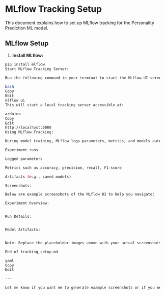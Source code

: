 # MLflow Tracking Setup

This document explains how to set up MLflow tracking for the Personality Prediction ML model.

## MLflow Setup

1. **Install MLflow:**

```bash
pip install mlflow
Start MLflow Tracking Server:

Run the following command in your terminal to start the MLflow UI server:

bash
Copy
Edit
mlflow ui
This will start a local tracking server accessible at:

arduino
Copy
Edit
http://localhost:5000
Using MLflow Tracking:

During model training, MLflow logs parameters, metrics, and models automatically. Once the server is running, open the above URL in your browser to view:

Experiment runs

Logged parameters

Metrics such as accuracy, precision, recall, F1-score

Artifacts (e.g., saved models)

Screenshots:

Below are example screenshots of the MLflow UI to help you navigate:

Experiment Overview:


Run Details:


Model Artifacts:


Note: Replace the placeholder images above with your actual screenshots saved under screenshots/ folder.

End of tracking_setup.md

yaml
Copy
Edit

---

Let me know if you want me to generate example screenshots or if you need help creating those!